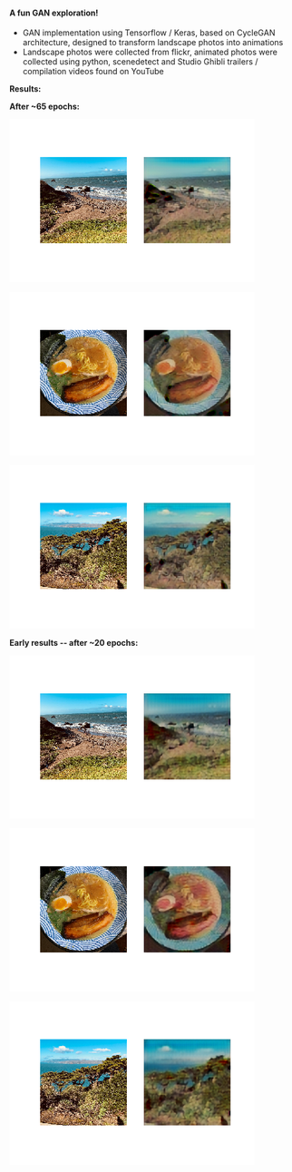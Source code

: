#### A fun GAN exploration!

- GAN implementation using Tensorflow / Keras, based on CycleGAN architecture, designed to transform landscape photos into animations
- Landscape photos were collected from flickr, animated photos were collected using python, scenedetect and Studio Ghibli trailers / compilation videos found on YouTube

**Results:**

**After ~65 epochs:**

![0](./results/0.png)

![4](./results/4.png)

![5](./results/5.png)

**Early results -- after ~20 epochs:**

![0](./results/early_0.png)

![4](./results/early_4.png)

![5](./results/early_5.png)